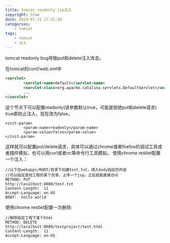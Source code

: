 ```yaml
---
title: tomcat readonly jsp注入
copyright: true
date: 2019-07-31 17:21:28
categories:
    - tomcat
tags:
    - tomcat
    - 注入
---
```

tomcat readonly bug导致put和delete注入攻击。

<!-- more -->

在tomcat的conf/web.xml中
```xml
<servlet>
        <servlet-name>default</servlet-name>
        <servlet-class>org.apache.catalina.servlets.DefaultServlet</servlet-class>
        ...
</servlet>
```
这个节点下可以配置readonly(该参数默认true，可能是拒绝put和delete请求)
true即防止注入。现在改为false。
```
<init-param>
        <param-name>readonly</param-name>
        <param-value>false</param-value>
</init-param>
```
这样就可以配置put/delete请求，具体可以通过chrome或者firefox的调试工具或者插件模拟，也可以用curl或者nc等命令行工具模拟。
使用chrome restlet配置一个注入：
```
//以下在webapps/ROOT/目录下创建test.txt，填入body指定的内容
//可以指定其他工程的某个目录，上传一个jsp，之后就能直接访问
METHOD: PUT
http://localhost:8080/test.txt  
Content-Length:  11
Accept-Language: en-US
BODY:  hello world
```
使用chrome restlet配置一次删除:
```
//删除指定工程下某个html
METHOD: DELETE
http://localhost:8080/testproject/test.html
Content-Length:  11
Accept-Language: en-US
```